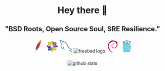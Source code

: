 <!--
**vicendominguez/vicendominguez** is a ✨ _special_ ✨ repository because its `README.md` (this file) appears on your GitHub profile.

Here are some ideas to get you started:

- 🔭 I’m currently working on ...
- 🌱 I’m currently learning ...
- 👯 I’m looking to collaborate on ...
- 🤔 I’m looking for help with ...
- 💬 Ask me about ...
- 📫 How to reach me: ...
- 😄 Pronouns: ...
- ⚡ Fun fact: ...
-->

<h1 align="center">Hey there 👋</h1>

<h2 align="center">"BSD Roots, Open Source Soul, SRE Resilience."</h3>

###

<div align="center">
  <img src="https://github.com/devicons/devicon/blob/v2.16.0/icons/apache/apache-original.svg" height="40" alt="apache logo"  />
  <img src="https://github.com/devicons/devicon/blob/v2.16.0/icons/centos/centos-original.svg" height="40" alt="centos logo"  />
  <img src="https://github.com/devicons/devicon/blob/v2.16.0/icons/mysql/mysql-original.svg" height="40" alt="mysql logo"  />
  <img src="https://static.cdnlogo.com/logos/f/55/freebsd.svg" height="40" alt="freebsd logo"  />
  <img src="https://github.com/devicons/devicon/blob/v2.16.0/icons/debian/debian-original.svg" height="40" alt="debian logo"  />
  <img src="https://github.com/devicons/devicon/blob/v2.16.0/icons/go/go-original.svg" height="40" alt="go logo"  />
</div>

###

<div align="center">
  <img src="https://github-readme-stats.vercel.app/api?username=vicendominguez&show_icons=true&theme=bear&layout=compact&hide_title=true" alt="github stats" />
</div>

###
